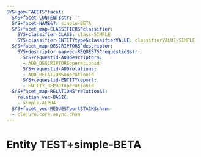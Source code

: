 ```yaml
---
SYS+gem-FACETS^facet:
  SYS+facet-CONTENT$str: ''
  SYS+facet-NAME&?: simple-BETA
  SYS+facet_map-CLASSIFIERS^classifier:
    SYS+classifier-CLASS: class-SIMPLE
    SYS+classifier-ENTITYtype&classifierVALUE: classifierVALUE-SIMPLE
  SYS+facet_map-DESCRIPTORS^descriptor:
    SYS+descriptor_mapvec-REQUESTS^requestid$str:
      SYS+requestid-ADDdescriptors:
      - ADD_DESCRIPTORSoperationid
      SYS+requestid-ADDrelations:
      - ADD_RELATIONSoperationid
      SYS+requestid-ENTITYreport:
      - ENTITY_REPORToperationid
  SYS+facet_map-RELATIONS^relation&?:
    relation_vec-BASIC:
    - simple-ALPHA
  SYS+facet_vec-REQUESTportSTACK$chan:
  - clojure.core.async.chan
---
```

# Entity TEST+simple-BETA

